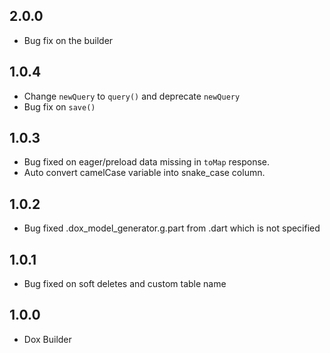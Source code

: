 ## 2.0.0

- Bug fix on the builder

## 1.0.4

- Change `newQuery` to `query()` and deprecate `newQuery`
- Bug fix on `save()`

## 1.0.3

- Bug fixed on eager/preload data missing in `toMap` response.
- Auto convert camelCase variable into snake_case column.

## 1.0.2

- Bug fixed .dox_model_generator.g.part  from .dart which is not specified

## 1.0.1

- Bug fixed on soft deletes and custom table name

## 1.0.0

- Dox Builder
